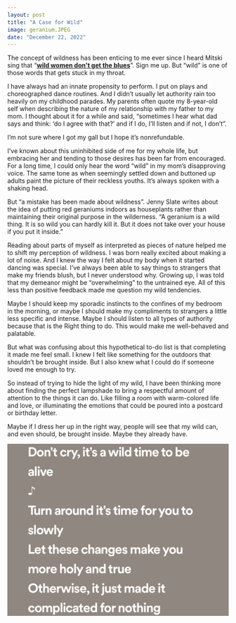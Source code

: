 ```yaml
---
layout: post
title: "A Case for Wild"
image: geranium.JPEG
date: "December 22, 2022"
---
```

The concept of wildness has been enticing to me ever since I heard Mitski sing that “[**wild women don't get the blues**](https://open.spotify.com/track/3sslYZcFKtUvIEWN9lADgr?si=0ec8c8c808cc4a48)”. Sign me up. But “wild” is one of those words that gets stuck in my throat. 

I have always had an innate propensity to perform. I put on plays and choreographed dance routines. And I didn’t usually let authority rain too heavily on my childhood parades. My parents often quote my 8-year-old self when describing the nature of my relationship with my father to my mom. I thought about it for a while and said, “sometimes I hear what dad says and think: ‘do I agree with that?’ and if I do, I’ll listen and if not, I don’t”. 

I’m not sure where I got my gall but I hope it’s nonrefundable. 

I’ve known about this uninhibited side of me for my whole life, but embracing her and tending to those desires has been far from encouraged. For a long time, I could only hear the word “wild” in my mom’s disapproving voice. The same tone as when seemingly settled down and buttoned up adults paint the picture of their reckless youths. It’s always spoken with a shaking head. 

But “a mistake has been made about wildness”. Jenny Slate writes about the idea of putting red geraniums indoors as houseplants rather than maintaining their original purpose in the wilderness. “A geranium is a wild thing. It is so wild you can hardly kill it. But it does not take over your house if you put it inside.”

Reading about parts of myself as interpreted as pieces of nature helped me to shift my perception of wildness. I was born really excited about making a lot of noise. And I knew the way I felt about my body when it started dancing was special. I’ve always been able to say things to strangers that make my friends blush, but I never understood why. Growing up, I was told that my demeanor might be “overwhelming” to the untrained eye. All of this less than positive feedback made me question my wild tendencies. 

Maybe I should keep my sporadic instincts to the confines of my bedroom in the morning, or maybe I should make my compliments to strangers a little less specific and intense. Maybe I should listen to all types of authority because that is the Right thing to do. This would make me well-behaved and palatable. 

But what was confusing about this hypothetical to-do list is that completing it made me feel small. I knew I felt like something for the outdoors that shouldn’t be brought inside. But I also knew what I could do if someone loved me enough to try.

So instead of trying to hide the light of my wild, I have been thinking more about finding the perfect lampshade to bring a respectful amount of attention to the things it can do. Like filling a room with warm-colored life and love, or illuminating the emotions that could be poured into a postcard or birthday letter. 

Maybe if I dress her up in the right way, people will see that my wild can, and even should, be brought inside. Maybe they already have.


![Gasolina](https://raw.githubusercontent.com/sophieggee/fkagrace/gh-pages/assets/img/wild.jpg "Gasolina")